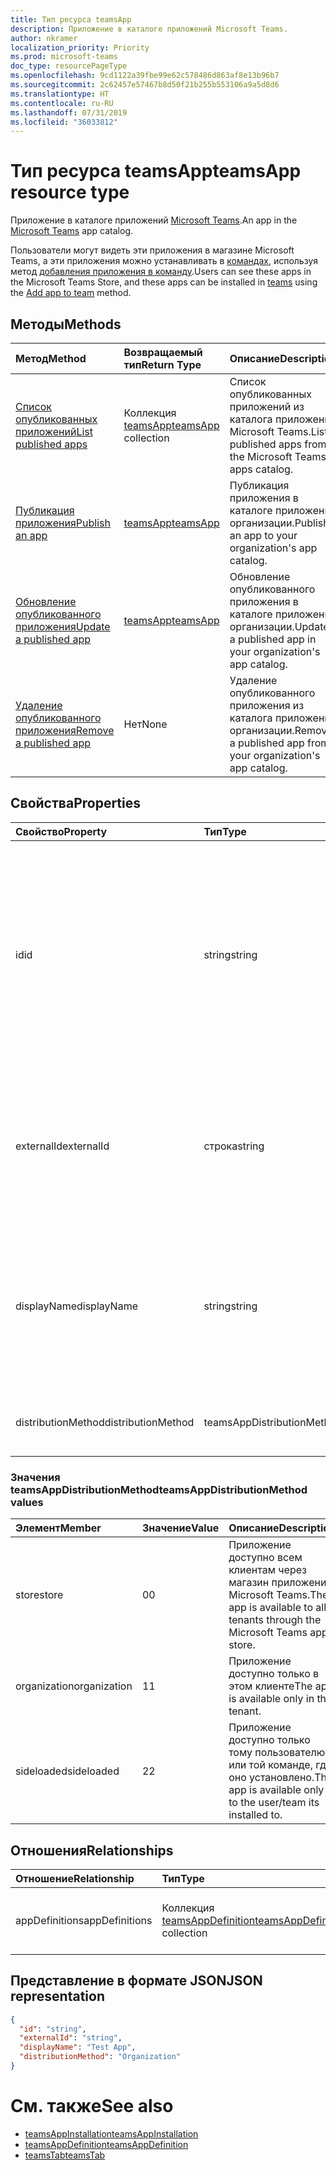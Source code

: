 ```yaml
---
title: Тип ресурса teamsApp
description: Приложение в каталоге приложений Microsoft Teams.
author: nkramer
localization_priority: Priority
ms.prod: microsoft-teams
doc_type: resourcePageType
ms.openlocfilehash: 9cd1122a39fbe99e62c578486d863af8e13b96b7
ms.sourcegitcommit: 2c62457e57467b8d50f21b255b553106a9a5d8d6
ms.translationtype: HT
ms.contentlocale: ru-RU
ms.lasthandoff: 07/31/2019
ms.locfileid: "36033812"
---
```

# <a name="teamsapp-resource-type"></a><span data-ttu-id="705d7-103">Тип ресурса teamsApp</span><span class="sxs-lookup"><span data-stu-id="705d7-103">teamsApp resource type</span></span>



<span data-ttu-id="705d7-104">Приложение в каталоге приложений [Microsoft Teams](teams-api-overview.md).</span><span class="sxs-lookup"><span data-stu-id="705d7-104">An app in the [Microsoft Teams](teams-api-overview.md) app catalog.</span></span>

<span data-ttu-id="705d7-105">Пользователи могут видеть эти приложения в магазине Microsoft Teams, а эти приложения можно устанавливать в [командах](team.md), используя метод [добавления приложения в команду](../api/teamsappinstallation-add.md).</span><span class="sxs-lookup"><span data-stu-id="705d7-105">Users can see these apps in the Microsoft Teams Store, and these apps can be installed in [teams](team.md) using the [Add app to team](../api/teamsappinstallation-add.md) method.</span></span>

## <a name="methods"></a><span data-ttu-id="705d7-106">Методы</span><span class="sxs-lookup"><span data-stu-id="705d7-106">Methods</span></span>

| <span data-ttu-id="705d7-107">Метод</span><span class="sxs-lookup"><span data-stu-id="705d7-107">Method</span></span>       | <span data-ttu-id="705d7-108">Возвращаемый тип</span><span class="sxs-lookup"><span data-stu-id="705d7-108">Return Type</span></span>  |<span data-ttu-id="705d7-109">Описание</span><span class="sxs-lookup"><span data-stu-id="705d7-109">Description</span></span>|
|:---------------|:--------|:----------|
|[<span data-ttu-id="705d7-110">Список опубликованных приложений</span><span class="sxs-lookup"><span data-stu-id="705d7-110">List published apps</span></span>](../api/teamsapp-list.md) | <span data-ttu-id="705d7-111">Коллекция [teamsApp](teamsapp.md)</span><span class="sxs-lookup"><span data-stu-id="705d7-111">[teamsApp](teamsapp.md) collection</span></span> | <span data-ttu-id="705d7-112">Список опубликованных приложений из каталога приложений Microsoft Teams.</span><span class="sxs-lookup"><span data-stu-id="705d7-112">List published apps from the Microsoft Teams apps catalog.</span></span>|
|[<span data-ttu-id="705d7-113">Публикация приложения</span><span class="sxs-lookup"><span data-stu-id="705d7-113">Publish an app</span></span>](../api/teamsapp-publish.md) | [<span data-ttu-id="705d7-114">teamsApp</span><span class="sxs-lookup"><span data-stu-id="705d7-114">teamsApp</span></span>](teamsapp.md) | <span data-ttu-id="705d7-115">Публикация приложения в каталоге приложений организации.</span><span class="sxs-lookup"><span data-stu-id="705d7-115">Publish an app to your organization's app catalog.</span></span>|
|[<span data-ttu-id="705d7-116">Обновление опубликованного приложения</span><span class="sxs-lookup"><span data-stu-id="705d7-116">Update a published app</span></span>](../api/teamsapp-update.md) | [<span data-ttu-id="705d7-117">teamsApp</span><span class="sxs-lookup"><span data-stu-id="705d7-117">teamsApp</span></span>](teamsapp.md) | <span data-ttu-id="705d7-118">Обновление опубликованного приложения в каталоге приложений организации.</span><span class="sxs-lookup"><span data-stu-id="705d7-118">Update a published app in your organization's app catalog.</span></span>|
|[<span data-ttu-id="705d7-119">Удаление опубликованного приложения</span><span class="sxs-lookup"><span data-stu-id="705d7-119">Remove a published app</span></span>](../api/teamsapp-delete.md) | <span data-ttu-id="705d7-120">Нет</span><span class="sxs-lookup"><span data-stu-id="705d7-120">None</span></span> | <span data-ttu-id="705d7-121">Удаление опубликованного приложения из каталога приложений организации.</span><span class="sxs-lookup"><span data-stu-id="705d7-121">Remove a published app from your organization's app catalog.</span></span>|

## <a name="properties"></a><span data-ttu-id="705d7-122">Свойства</span><span class="sxs-lookup"><span data-stu-id="705d7-122">Properties</span></span>

| <span data-ttu-id="705d7-123">Свойство</span><span class="sxs-lookup"><span data-stu-id="705d7-123">Property</span></span>            | <span data-ttu-id="705d7-124">Тип</span><span class="sxs-lookup"><span data-stu-id="705d7-124">Type</span></span>     | <span data-ttu-id="705d7-125">Описание</span><span class="sxs-lookup"><span data-stu-id="705d7-125">Description</span></span> |
|:------------------- |:-------- |:----------- |
| <span data-ttu-id="705d7-126">id</span><span class="sxs-lookup"><span data-stu-id="705d7-126">id</span></span>                  | <span data-ttu-id="705d7-127">string</span><span class="sxs-lookup"><span data-stu-id="705d7-127">string</span></span>   | <span data-ttu-id="705d7-128">Сгенерированный идентификатор приложения из каталога приложений (отличающийся от предоставленного разработчиком идентификатора в [ZIP-пакете приложения Microsoft Teams](https://docs.microsoft.com/en-us/microsoftteams/platform/concepts/apps/apps-package).</span><span class="sxs-lookup"><span data-stu-id="705d7-128">The catalog app's generated app ID (different from the developer-provided ID in the [Microsoft Teams zip app package](https://docs.microsoft.com/en-us/microsoftteams/platform/concepts/apps/apps-package).</span></span> |
| <span data-ttu-id="705d7-129">externalId</span><span class="sxs-lookup"><span data-stu-id="705d7-129">externalId</span></span>          | <span data-ttu-id="705d7-130">строка</span><span class="sxs-lookup"><span data-stu-id="705d7-130">string</span></span>   | <span data-ttu-id="705d7-131">Идентификатор каталога, предоставленный разработчиком приложения в [ZIP-пакете приложения Microsoft Teams](https://docs.microsoft.com/en-us/microsoftteams/platform/concepts/apps/apps-package).</span><span class="sxs-lookup"><span data-stu-id="705d7-131">The ID of the catalog provided by the app developer in the [Microsoft Teams zip app package](https://docs.microsoft.com/en-us/microsoftteams/platform/concepts/apps/apps-package).</span></span> |
| <span data-ttu-id="705d7-132">displayName</span><span class="sxs-lookup"><span data-stu-id="705d7-132">displayName</span></span>                | <span data-ttu-id="705d7-133">string</span><span class="sxs-lookup"><span data-stu-id="705d7-133">string</span></span>   | <span data-ttu-id="705d7-134">Название приложения каталога, предоставленное разработчиком приложения в [ZIP-пакете приложения Microsoft Teams](https://docs.microsoft.com/en-us/microsoftteams/platform/concepts/apps/apps-package).</span><span class="sxs-lookup"><span data-stu-id="705d7-134">The name of the catalog app provided by the app developer in the [Microsoft Teams zip app package](https://docs.microsoft.com/en-us/microsoftteams/platform/concepts/apps/apps-package).</span></span> |
| <span data-ttu-id="705d7-135">distributionMethod</span><span class="sxs-lookup"><span data-stu-id="705d7-135">distributionMethod</span></span>  | <span data-ttu-id="705d7-136">teamsAppDistributionMethod</span><span class="sxs-lookup"><span data-stu-id="705d7-136">teamsAppDistributionMethod</span></span>     | <span data-ttu-id="705d7-137">Метод распространения приложения.</span><span class="sxs-lookup"><span data-stu-id="705d7-137">The method of distribution for the app.</span></span> |

### <a name="teamsappdistributionmethod-values"></a><span data-ttu-id="705d7-138">Значения teamsAppDistributionMethod</span><span class="sxs-lookup"><span data-stu-id="705d7-138">teamsAppDistributionMethod values</span></span>

|<span data-ttu-id="705d7-139">Элемент</span><span class="sxs-lookup"><span data-stu-id="705d7-139">Member</span></span>|<span data-ttu-id="705d7-140">Значение</span><span class="sxs-lookup"><span data-stu-id="705d7-140">Value</span></span>|<span data-ttu-id="705d7-141">Описание</span><span class="sxs-lookup"><span data-stu-id="705d7-141">Description</span></span>|
|:---|:---|:---|
|<span data-ttu-id="705d7-142">store</span><span class="sxs-lookup"><span data-stu-id="705d7-142">store</span></span>|<span data-ttu-id="705d7-143">0</span><span class="sxs-lookup"><span data-stu-id="705d7-143">0</span></span>| <span data-ttu-id="705d7-144">Приложение доступно всем клиентам через магазин приложений Microsoft Teams.</span><span class="sxs-lookup"><span data-stu-id="705d7-144">The app is available to all tenants through the Microsoft Teams app store.</span></span>|
|<span data-ttu-id="705d7-145">organization</span><span class="sxs-lookup"><span data-stu-id="705d7-145">organization</span></span>|<span data-ttu-id="705d7-146">1</span><span class="sxs-lookup"><span data-stu-id="705d7-146">1</span></span>|<span data-ttu-id="705d7-147">Приложение доступно только в этом клиенте</span><span class="sxs-lookup"><span data-stu-id="705d7-147">The app is available only in this tenant.</span></span>|
|<span data-ttu-id="705d7-148">sideloaded</span><span class="sxs-lookup"><span data-stu-id="705d7-148">sideloaded</span></span>|<span data-ttu-id="705d7-149">2</span><span class="sxs-lookup"><span data-stu-id="705d7-149">2</span></span>|<span data-ttu-id="705d7-150">Приложение доступно только тому пользователю или той команде, где оно установлено.</span><span class="sxs-lookup"><span data-stu-id="705d7-150">The app is available only to the user/team its installed to.</span></span>|

## <a name="relationships"></a><span data-ttu-id="705d7-151">Отношения</span><span class="sxs-lookup"><span data-stu-id="705d7-151">Relationships</span></span>

| <span data-ttu-id="705d7-152">Отношение</span><span class="sxs-lookup"><span data-stu-id="705d7-152">Relationship</span></span> | <span data-ttu-id="705d7-153">Тип</span><span class="sxs-lookup"><span data-stu-id="705d7-153">Type</span></span>   | <span data-ttu-id="705d7-154">Описание</span><span class="sxs-lookup"><span data-stu-id="705d7-154">Description</span></span> |
|:---------------|:--------|:----------|
|<span data-ttu-id="705d7-155">appDefinitions</span><span class="sxs-lookup"><span data-stu-id="705d7-155">appDefinitions</span></span>|<span data-ttu-id="705d7-156">Коллекция [teamsAppDefinition](teamsappdefinition.md)</span><span class="sxs-lookup"><span data-stu-id="705d7-156">[teamsAppDefinition](teamsappdefinition.md) collection</span></span>| <span data-ttu-id="705d7-157">Сведения о каждой версии приложения.</span><span class="sxs-lookup"><span data-stu-id="705d7-157">The details for each version of the app.</span></span> |

## <a name="json-representation"></a><span data-ttu-id="705d7-158">Представление в формате JSON</span><span class="sxs-lookup"><span data-stu-id="705d7-158">JSON representation</span></span>

<!-- {
  "blockType": "resource",
  "@odata.type": "microsoft.graph.teamsApp",
  "baseType": "microsoft.graph.entity"
}-->

```json
{
  "id": "string",
  "externalId": "string",
  "displayName": "Test App",
  "distributionMethod": "Organization"
}
```

# <a name="see-also"></a><span data-ttu-id="705d7-159">См. также</span><span class="sxs-lookup"><span data-stu-id="705d7-159">See also</span></span>

- [<span data-ttu-id="705d7-160">teamsAppInstallation</span><span class="sxs-lookup"><span data-stu-id="705d7-160">teamsAppInstallation</span></span>](teamsappinstallation.md)
- [<span data-ttu-id="705d7-161">teamsAppDefinition</span><span class="sxs-lookup"><span data-stu-id="705d7-161">teamsAppDefinition</span></span>](teamsappdefinition.md)
- [<span data-ttu-id="705d7-162">teamsTab</span><span class="sxs-lookup"><span data-stu-id="705d7-162">teamsTab</span></span>](../resources/teamstab.md)

<!-- uuid: 8fcb5dbc-d5aa-4681-8e31-b001d5168d79
2015-10-25 14:57:30 UTC -->
<!-- {
  "type": "#page.annotation",
  "description": "teamsApp resource",
  "keywords": "",
  "section": "documentation",
  "tocPath": ""
}-->

